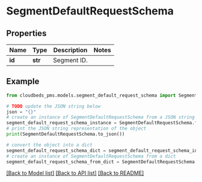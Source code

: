 # SegmentDefaultRequestSchema


## Properties

Name | Type | Description | Notes
------------ | ------------- | ------------- | -------------
**id** | **str** | Segment ID. | 

## Example

```python
from cloudbeds_pms.models.segment_default_request_schema import SegmentDefaultRequestSchema

# TODO update the JSON string below
json = "{}"
# create an instance of SegmentDefaultRequestSchema from a JSON string
segment_default_request_schema_instance = SegmentDefaultRequestSchema.from_json(json)
# print the JSON string representation of the object
print(SegmentDefaultRequestSchema.to_json())

# convert the object into a dict
segment_default_request_schema_dict = segment_default_request_schema_instance.to_dict()
# create an instance of SegmentDefaultRequestSchema from a dict
segment_default_request_schema_from_dict = SegmentDefaultRequestSchema.from_dict(segment_default_request_schema_dict)
```
[[Back to Model list]](../README.md#documentation-for-models) [[Back to API list]](../README.md#documentation-for-api-endpoints) [[Back to README]](../README.md)


